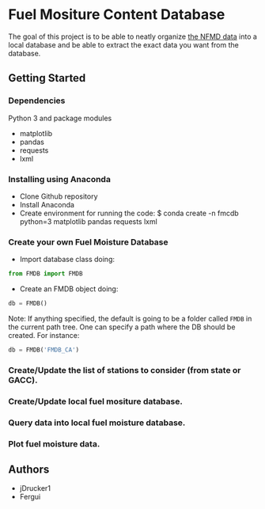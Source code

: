 # Fuel Mositure Content Database

The goal of this project is to be able to neatly organize [the NFMD data](http://www.wfas.net/nfmd/public/index.php) into a local database and be able to extract the exact data you want from the database.

## Getting Started

### Dependencies

Python 3 and package modules
* matplotlib 
* pandas 
* requests 
* lxml

### Installing using Anaconda

* Clone Github repository
* Install Anaconda
* Create environment for running the code:
    $ conda create -n fmcdb python=3 matplotlib pandas requests lxml

### Create your own Fuel Moisture Database

* Import database class doing:
```python
from FMDB import FMDB
```
* Create an FMDB object doing:
```python
db = FMDB()
```

Note: If anything specified, the default is going to be a folder called `FMDB` in the current path tree. One can specify a path where the DB should be created. For instance:
```python
db = FMDB('FMDB_CA')
```

### Create/Update the list of stations to consider (from state or GACC).
### Create/Update local fuel mositure database.
### Query data into local fuel moisture database.
### Plot fuel moisture data.

## Authors

* jDrucker1
* Fergui
